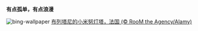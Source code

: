 
**有点孤单，有点浪漫**

![bing-wallpaper](https://www.bing.com/th?id=OHR.MinouLighthouse_ZH-CN7940024247_1920x1080.jpg)
[布列塔尼的小米努灯塔，法国 (© RooM the Agency/Alamy)](https://www.bing.com/search?q=%E5%B8%83%E5%88%97%E5%A1%94%E5%B0%BC%E5%A4%A7%E5%8C%BA&amp;form=hpcapt&amp;mkt=zh-cn)
  